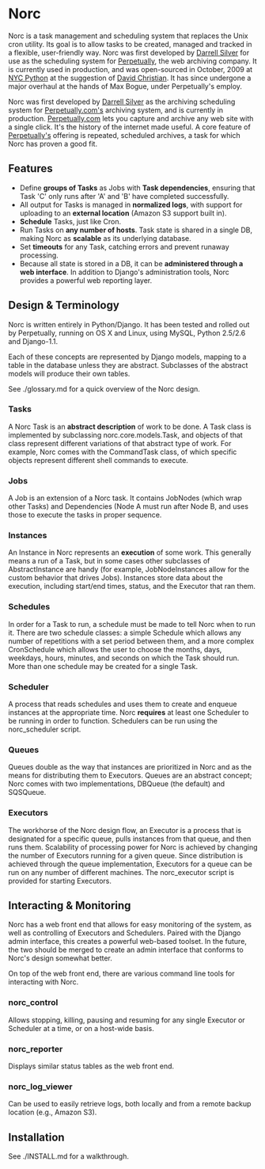 # Norc

Norc is a task management and scheduling system that replaces the Unix cron utility.  Its goal is to allow tasks to be created, managed and tracked in a flexible, user-friendly way.  Norc was first developed by [Darrell Silver](http://darrellsilver.com/) for use as the scheduling system for [Perpetually](http://www.perpetually.com/), the web archiving company.  It is currently used in production, and was open-sourced in October, 2009 at [NYC Python](http://www.nycpython.org/) at the suggestion of [David Christian](http://twitter.com/duganesque).  It has since undergone a major overhaul at the hands of Max Bogue, under Perpetually's employ.

Norc was first developed by [Darrell Silver](http://darrellsilver.com/) as the archiving scheduling system for [Perpetually.com's](http://www.perpetually.com/) archiving system, and is currently in production.   [Perpetually.com](http://www.perpetually.com/) lets you capture and archive any web site with a single click. It's the history of the internet made useful.  A core feature of [Perpetually's](http://www.perpetually.com/) offering is repeated, scheduled archives, a task for which Norc has proven a good fit.


## Features

 * Define **groups of Tasks** as Jobs with **Task dependencies**, ensuring that Task 'C' only runs after 'A' and 'B' have completed successfully.
 * All output for Tasks is managed in **normalized logs**, with support for uploading to an **external location** (Amazon S3 support built in).
 * **Schedule** Tasks, just like Cron. 
 * Run Tasks on **any number of hosts**.  Task state is shared in a single DB, making Norc as **scalable** as its underlying database.
 * Set **timeouts** for any Task, catching errors and prevent runaway processing.
 * Because all state is stored in a DB, it can be **administered through a web interface**.  In addition to Django's administration tools, Norc provides a powerful web reporting layer.


## Design & Terminology ##

Norc is written entirely in Python/Django.  It has been tested and rolled out by Perpetually, running on OS X and Linux, using MySQL, Python 2.5/2.6 and Django-1.1.

Each of these concepts are represented by Django models, mapping to a table in the database unless they are abstract.  Subclasses of the abstract models will produce their own tables.

See ./glossary.md for a quick overview of the Norc design.


### Tasks ###

A Norc Task is an **abstract description** of work to be done.  A Task class is implemented by subclassing norc.core.models.Task, and objects of that class represent different variations of that abstract type of work.  For example, Norc comes with the CommandTask class, of which specific objects represent different shell commands to execute.


### Jobs ###

A Job is an extension of a Norc task.  It contains JobNodes (which wrap other Tasks) and Dependencies (Node A must run after Node B, and uses those to execute the tasks in proper sequence.


### Instances ###

An Instance in Norc represents an **execution** of some work.  This generally means a run of a Task, but in some cases other subclasses of AbstractInstance are handy (for example, JobNodeInstances allow for the custom behavior that drives Jobs).  Instances store data about the execution, including start/end times, status, and the Executor that ran them.


### Schedules ###

In order for a Task to run, a schedule must be made to tell Norc when to run it.  There are two schedule classes: a simple Schedule which allows any number of repetitions with a set period between them, and a more complex CronSchedule which allows the user to choose the months, days, weekdays, hours, minutes, and seconds on which the Task should run.  More than one schedule may be created for a single Task.


### Scheduler ###

A process that reads schedules and uses them to create and enqueue instances at the appropriate time.  Norc **requires** at least one Scheduler to be running in order to function.  Schedulers can be run using the norc_scheduler script.


### Queues ###

Queues double as the way that instances are prioritized in Norc and as the means for distributing them to Executors.  Queues are an abstract concept; Norc comes with two implementations, DBQueue (the default) and SQSQueue.


### Executors ###

The workhorse of the Norc design flow, an Executor is a process that is designated for a specific queue, pulls instances from that queue, and then runs them.  Scalability of processing power for Norc is achieved by changing the number of Executors running for a given queue.  Since distribution is achieved through the queue implementation, Executors for a queue can be run on any number of different machines.  The norc_executor script is provided for starting Executors.


## Interacting & Monitoring ##

Norc has a web front end that allows for easy monitoring of the system, as well as controlling of Executors and Schedulers.  Paired with the Django admin interface, this creates a powerful web-based toolset.  In the future, the two should be merged to create an admin interface that conforms to Norc's design somewhat better.

On top of the web front end, there are various command line tools for interacting with Norc.

### norc_control ###

Allows stopping, killing, pausing and resuming for any single Executor or Scheduler at a time, or on a host-wide basis.

### norc_reporter ###

Displays similar status tables as the web front end.

### norc_log_viewer ###

Can be used to easily retrieve logs, both locally and from a remote backup location (e.g., Amazon S3).


## Installation ##

See ./INSTALL.md for a walkthrough.

